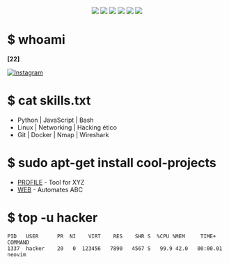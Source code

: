 
<p align="center">
  <img src="https://img.shields.io/badge/OS-Linux-2bbc8a?style=flat&logo=linux&logoColor=white"/>
  <img src="https://img.shields.io/badge/Editor-Neovim-57a143?style=flat&logo=neovim&logoColor=white"/>
  <img src="https://img.shields.io/badge/Shell-Bash-1f1f1f?style=flat&logo=gnubash&logoColor=white"/>
  <img src="https://img.shields.io/badge/Distro-Arch-1793d1?style=flat&logo=archlinux&logoColor=white"/>
  <img src="https://img.shields.io/badge/-Hack_the_Planet-000?style=flat&logo=matrix&logoColor=00FF00"/>
  <img src="https://img.shields.io/badge/-Python-000?style=flat&logo=python&logoColor=yellow"/>

</p>

# $ whoami
**[22]**

[![Instagram](https://img.shields.io/badge/Instagram-E4405F?style=for-the-badge&logo=instagram&logoColor=white)](https://www.instagram.com/luno.022/#)

# $ cat skills.txt
- Python | JavaScript | Bash
- Linux | Networking | Hacking ético
- Git | Docker | Nmap | Wireshark

# $ sudo apt-get install cool-projects
- [PROFILE](https://github.com/VEINTIDOZ/) - Tool for XYZ
- [WEB](https://veintidoz.github.io/22/) - Automates ABC

# $ top -u hacker
```text
PID   USER      PR  NI    VIRT    RES    SHR S  %CPU %MEM     TIME+ COMMAND
1337  hacker    20   0  123456   7890   4567 S   99.9 42.0   00:00.01 neovim
